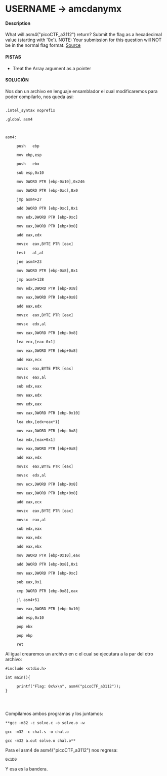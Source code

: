 # USERNAME -> amcdanymx

#### Description

What will asm4("picoCTF_a3112") return? Submit the flag as a hexadecimal value (starting with '0x'). NOTE: Your submission for this question will NOT be in the normal flag format. [Source](https://jupiter.challenges.picoctf.org/static/80186ad81f4a1569b480e7fbf68b29ca/test.S)


#### PISTAS
- Treat the Array argument as a pointer

#### SOLUCIÓN

Nos dan un archivo en lenguaje ensamblador el cual modificaremos para poder compilarlo, nos queda así:
```

.intel_syntax noprefix

.global asm4

  

asm4:

     push   ebp

     mov ebp,esp

     push   ebx

     sub esp,0x10

     mov DWORD PTR [ebp-0x10],0x246

     mov DWORD PTR [ebp-0xc],0x0

     jmp asm4+27

     add DWORD PTR [ebp-0xc],0x1

     mov edx,DWORD PTR [ebp-0xc]

     mov eax,DWORD PTR [ebp+0x8]

     add eax,edx

     movzx  eax,BYTE PTR [eax]

     test   al,al

     jne asm4+23

     mov DWORD PTR [ebp-0x8],0x1

     jmp asm4+138

     mov edx,DWORD PTR [ebp-0x8]

     mov eax,DWORD PTR [ebp+0x8]

     add eax,edx

     movzx  eax,BYTE PTR [eax]

     movsx  edx,al

     mov eax,DWORD PTR [ebp-0x8]

     lea ecx,[eax-0x1]

     mov eax,DWORD PTR [ebp+0x8]

     add eax,ecx

     movzx  eax,BYTE PTR [eax]

     movsx  eax,al

     sub edx,eax

     mov eax,edx

     mov edx,eax

     mov eax,DWORD PTR [ebp-0x10]

     lea ebx,[edx+eax*1]

     mov eax,DWORD PTR [ebp-0x8]

     lea edx,[eax+0x1]

     mov eax,DWORD PTR [ebp+0x8]

     add eax,edx

     movzx  eax,BYTE PTR [eax]

     movsx  edx,al

     mov ecx,DWORD PTR [ebp-0x8]

     mov eax,DWORD PTR [ebp+0x8]

     add eax,ecx

     movzx  eax,BYTE PTR [eax]

     movsx  eax,al

     sub edx,eax

     mov eax,edx

     add eax,ebx

     mov DWORD PTR [ebp-0x10],eax

     add DWORD PTR [ebp-0x8],0x1

     mov eax,DWORD PTR [ebp-0xc]

     sub eax,0x1

     cmp DWORD PTR [ebp-0x8],eax

     jl asm4+51

     mov eax,DWORD PTR [ebp-0x10]

     add esp,0x10

     pop ebx

     pop ebp

     ret

```

Al igual crearemos un archivo en c el cual se ejecutara a la par del otro archivo:

```
#include <stdio.h>

int main(){

     printf("Flag: 0x%x\n", asm4("picoCTF_a3112"));
}




```

Compilamos ambos programas y los juntamos:
```
**gcc -m32 -c solve.c -o solve.o -w

gcc -m32 -c chal.s -o chal.o        

gcc -m32 a.out solve.o chal.o**

```

Para el asm4 de asm4("picoCTF_a3112") nos regresa:
```
0x1D0

```
Y esa es la bandera. 